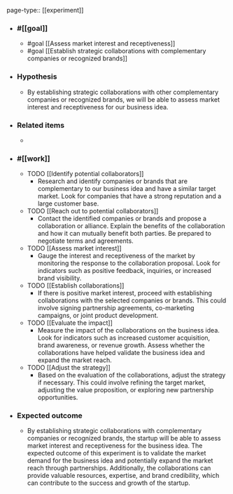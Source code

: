 page-type:: [[experiment]]



  - ### #[[goal]]
    - #goal [[Assess market interest and receptiveness]]
    - #goal [[Establish strategic collaborations with complementary companies or recognized brands]]
  - ### Hypothesis
    - By establishing strategic collaborations with other complementary companies or recognized brands, we will be able to assess market interest and receptiveness for our business idea.
  - ### Related items
    - 
  - ### #[[work]]
    - TODO [[Identify potential collaborators]]
      - Research and identify companies or brands that are complementary to our business idea and have a similar target market. Look for companies that have a strong reputation and a large customer base.
    - TODO [[Reach out to potential collaborators]]
      - Contact the identified companies or brands and propose a collaboration or alliance. Explain the benefits of the collaboration and how it can mutually benefit both parties. Be prepared to negotiate terms and agreements.
    - TODO [[Assess market interest]]
      - Gauge the interest and receptiveness of the market by monitoring the response to the collaboration proposal. Look for indicators such as positive feedback, inquiries, or increased brand visibility.
    - TODO [[Establish collaborations]]
      - If there is positive market interest, proceed with establishing collaborations with the selected companies or brands. This could involve signing partnership agreements, co-marketing campaigns, or joint product development.
    - TODO [[Evaluate the impact]]
      - Measure the impact of the collaborations on the business idea. Look for indicators such as increased customer acquisition, brand awareness, or revenue growth. Assess whether the collaborations have helped validate the business idea and expand the market reach.
    - TODO [[Adjust the strategy]]
      - Based on the evaluation of the collaborations, adjust the strategy if necessary. This could involve refining the target market, adjusting the value proposition, or exploring new partnership opportunities.
  - ### Expected outcome
    - By establishing strategic collaborations with complementary companies or recognized brands, the startup will be able to assess market interest and receptiveness for the business idea. The expected outcome of this experiment is to validate the market demand for the business idea and potentially expand the market reach through partnerships. Additionally, the collaborations can provide valuable resources, expertise, and brand credibility, which can contribute to the success and growth of the startup.
